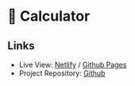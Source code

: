 # 🔢 Calculator
## Links
- Live View: [Netlify](https://nitan-calculator.netlify.app/) / [Github Pages](https://nitanjana.github.io/calculator/)
- Project Repository: [Github](https://github.com/NitanJana/calculator)